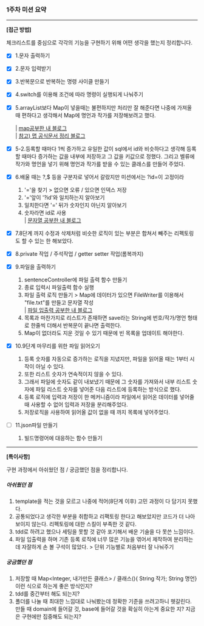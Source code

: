 ### 1주차 미션 요약

---

**[접근 방법]**

체크리스트를 중심으로 각각의 기능을 구현하기 위해 어떤 생각을 했는지 정리합니다.

- [x] 1.문자 출력하기 <br/>
- [x] 2.문자 입력받기 <br/>
- [x] 3.반복문으로 반복하는 명령 사이클 만들기 <br/>
- [x] 4.switch를 이용해 조건에 따라 명령이 실행되게 나눠주기 <br/>
- [x] 5.arrayList보다 Map이 넣을때는 불편하지만 처리만 잘 
해준다면 나중에 가져올 때 편하다고 생각해서 Map에 명언과 작가를 저장해보려고 했다.

    | [map공부한 내 블로그](https://velog.io/@i-am-jiwon/%EC%9E%90%EB%B0%94-ArrayList-vs-Map)  
    |  [참고) 맵 공식문서 정리 블로그](https://upsw-p.tistory.com/24)
  <br/>
- [x] 5-2.등록할 때마다 1씩 증가하고 유일한 값이 sql에서 id와 비슷하다고 
생각해 등록할 때마다 증가하는 값을 내부에 저장하고 그 값을 키값으로 정했다.
그리고 벨류에 작가와 명언을 넣기 위해 명언과 작가를 받을 수 있는 클래스를 만들어 주었다.<br/>
- [x] 6.배울 때는 ?,$ 등을 구분자로 넣어서 갈랐지만 미션에서는 ?id=이 고정이라
    1. '='을 찾기 > 없으면 오류 / 있으면 인덱스 저장
    2. '='앞이 '?id'와 일치하는지 알아보기 
    3. 일치한다면 '=' 뒤가 숫자인지 아닌지 알아보기
    4. 숫자라면 id로 사용 <br/>
  | [문자열 공부한 내 블로그](https://velog.io/@i-am-jiwon/%EC%9E%90%EB%B0%94-%EB%AC%B8%EC%9E%90%EC%97%B4-%EB%8B%A4%EB%A3%A8%EA%B8%B0startsWith-split)
- [x] 7.8단계 까지 수정과 삭제처럼 비슷한 로직이 있는 부분은 합쳐서 빼주는 리펙토링도 할 수 있는 한 해보았다.
- [x] 8.private 작업 / 주석작업 / getter setter 작업(롬복까지)
- [x] 9.파일을 출력하기
  1. sentenceController에 파일 출력 함수 만들기
  2. 종료 입력시 파일출력 함수 실행
  3. 파일 출력 로직 만들기 > Map에 데이터가 있으면 FileWriter를 이용해서 "file.txt"를 만들고 문자열 작성
     <br/>| [파일 입출력 공부한 내 블로그](https://velog.io/@i-am-jiwon/%EC%9E%90%EB%B0%94-%ED%85%8D%EC%8A%A4%ED%8A%B8-%ED%8C%8C%EC%9D%BC-%EC%9E%85%EC%B6%9C%EB%A0%A5)
  4. 목록과 마찬가지로 리스트가 존재하면 save라는 String에 번호/작가/명언 형태로 한줄씩 더해서 반복문이 끝나면 출력한다.
  5. Map이 없더라도 지운 것일 수 있기 때문에 빈 목록을 업데이트 해야한다.
- [x] 10.9단계 마무리를 위한 파일 읽어오기
  1. 등록 숫자를 자동으로 증가하는 로직을 지녔지만, 파일을 읽어올 때는 1부터 시작이 아닐 수 있다.
  2. 또한 리스트 숫자가 연속적이지 않을 수 있다.
  3. 그래서 파일에 숫자도 같이 내보냈기 때문에 그 숫자를 가져와서 내부 리스트 숫자에 파일 리스트 숫자를 넣어준 다음 리스트에 등록하는 방식으로 했다.
  4. 등록 로직에 입력과 저장이 한 메커니즘이라 파일에서 읽어온 데이터를 넣어줄 때 사용할 수 없어 입력과 저장을 분리해주었다.
  5. 저장로직을 사용하여 읽어올 값이 없을 때 까지 목록에 넣어주었다.
- [ ] 11.json파일 만들기
  1. 빌드명령어에 대응하는 함수 만들기

---

**[특이사항]**

구현 과정에서 아쉬웠던 점 / 궁금했던 점을 정리합니다.

##### 아쉬웠던 점
1. template을 적는 것을 모르고 나중에 적어(8단계 이후) 고민 과정이 다 담기지 못했다.
2. 공통되었다고 생각한 부분을 취합하고 리팩토링 한다고 해보았지만 코드가 더 나아보이지 않는다. 리펙토링에 대한 스킬이 부족한 것 같다.
3. tdd로 하려고 했으나 세팅을 못할 것 같아 포기해서 배운 기술을 다 못쓴 느낌이다.
4. 파일 입출력을 하며 기존 등록 로직에 너무 많은 기능을 엮어서 제작하여 분리하는데 자잘하게 손 볼 구석이 많았다. > 단위 기능별로 처음부터 잘 나눠주기

##### 궁금했던 점
1. 저장할 때 Map<Integer, 내가만든 클래스> / 클래스(){ String 작가; String 명언} 이런 식으로 하는게 좋은 방식인지?
2. tdd를 중간부터 해도 되는지?
3. 폴더를 나눌 때 최대한 느낌대로 나눠봤는데 정확한 기준을 쓰려고하니 헷갈린다. 만들 때 domain에 들어갈 것, base에 들어갈 것을 확실히 아는게 중요한 지? 지금은 구현에만 집중해도 되는지?


